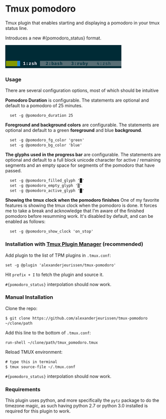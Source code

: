Tmux pomodoro
=================

Tmux plugin that enables starting and displaying a pomodoro in your tmux status line.


Introduces a new #{pomodoro_status} format.


![image](https://raw.githubusercontent.com/alexanderjeurissen/tmux-pomodoro/master/screenshots/screenshot.png)

### Usage

There are several configuration options, most of which should be intuitive


**Pomodoro Duration** is configurable. The statements are optional and default to a pomodoro of 25 minutes.

```
  set -g @pomodoro_duration 25
```

**Foreground and background colors** are configurable. The statements are optional and default to a green **foreground** and blue **background**.

```
  set -g @pomodoro_fg_color 'green'
  set -g @pomodoro_bg_color 'blue'
```

**The glyphs used in the progress bar** are configurable. The statements are optional and default to a full block unicode character for active / remaining segments and an empty space for segments of the pomodoro that have passed.

```
  set -g @pomodoro_filled_glyph '█'
  set -g @pomodoro_empty_glyph '▒'
  set -g @pomodoro_active_glyph '█'
```

**Showing the tmux clock when the pomodoro finishes** One of my favorite features is showing the tmux clock when the pomodoro is done. It forces me to take a break and acknowledge that I'm aware of the finished pomodoro before resumming work.
It's disabled by default, and can be enabled as follows:

```
  set -g @pomodoro_show_clock 'on_stop'
```

### Installation with [Tmux Plugin Manager](https://github.com/tmux-plugins/tpm) (recommended)

Add plugin to the list of TPM plugins in `.tmux.conf`:

    set -g @plugin 'alexanderjeurissen/tmux-pomodoro'

Hit `prefix + I` to fetch the plugin and source it.

`#{pomodoro_status}` interpolation should now work.

### Manual Installation

Clone the repo:

    $ git clone https://github.com/alexanderjeurissen/tmux-pomodoro ~/clone/path

Add this line to the bottom of `.tmux.conf`:

    run-shell ~/clone/path/tmux_pomodoro.tmux

Reload TMUX environment:

    # type this in terminal
    $ tmux source-file ~/.tmux.conf

`#{pomodoro_status}` interpolation should now work.

### Requirements

This plugin uses python, and more specifically the `pytz` package to do the timezone magic, as such
having python 2.7 or python 3.0 installed is required for this plugin to work.

